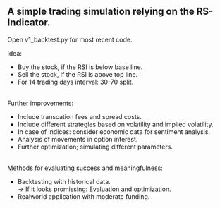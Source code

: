 A simple trading simulation relying on the RS-Indicator.
--------------------------------------------------------
Open v1_backtest.py for most recent code.

Idea:<br/>
  * Buy the stock, if the RSI is below base line.<br/>
  * Sell the stock, if the RSI is above top line.<br/>
  * For 14 trading days interval: 30-70 split.<br/><br/>

Further improvements:<br/>
  * Include transcation fees and spread costs.<br/>
  * Include different strategies based on volatility and implied volatility.<br/>
  * In case of indices: consider economic data for sentiment analysis.<br/>
  * Analysis of movements in option interest.<br/>
  * Further optimization; simulating different parameters.<br/><br/>

Methods for evaluating success and meaningfulness:<br/>
  * Backtesting with historical data.<br/>
  -> If it looks promissing: Evaluation and optimization.<br/>
  * Realworld application with moderate funding.
